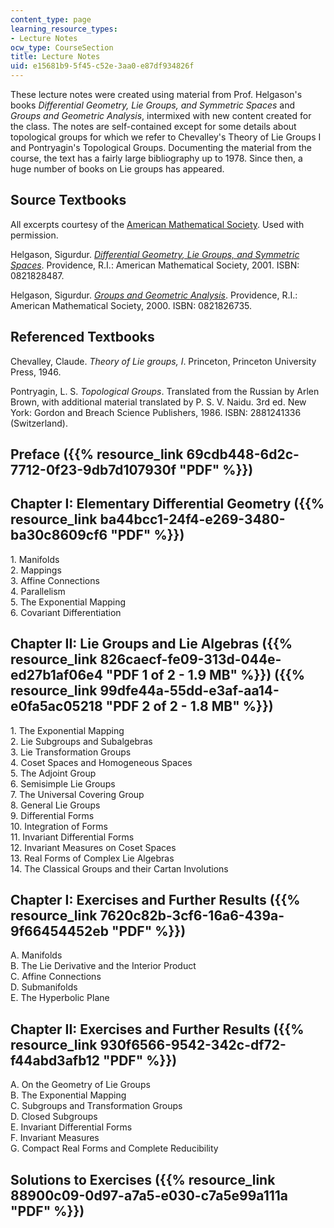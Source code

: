```yaml
---
content_type: page
learning_resource_types:
- Lecture Notes
ocw_type: CourseSection
title: Lecture Notes
uid: e15681b9-5f45-c52e-3aa0-e87df934826f
---
```


These lecture notes were created using material from Prof. Helgason's books _Differential Geometry, Lie Groups, and Symmetric Spaces_ and _Groups and Geometric Analysis_, intermixed with new content created for the class. The notes are self-contained except for some details about topological groups for which we refer to Chevalley's Theory of Lie Groups I and Pontryagin's Topological Groups. Documenting the material from the course, the text has a fairly large bibliography up to 1978. Since then, a huge number of books on Lie groups has appeared.

Source Textbooks
----------------

All excerpts courtesy of the [American Mathematical Society](http://www.ams.org/). Used with permission.

Helgason, Sigurdur. [_Differential Geometry, Lie Groups, and Symmetric Spaces_](http://www.ams.org/bookstore?fn=20&arg1=gsmseries&item=GSM-34). Providence, R.I.: American Mathematical Society, 2001. ISBN: 0821828487.

Helgason, Sigurdur. [_Groups and Geometric Analysis_](http://www.ams.org/bookstore?fn=20&arg1=survseries&item=SURV-83). Providence, R.I.: American Mathematical Society, 2000. ISBN: 0821826735.

Referenced Textbooks
--------------------

Chevalley, Claude. _Theory of Lie groups, I_. Princeton, Princeton University Press, 1946.

Pontryagin, L. S. _Topological Groups_. Translated from the Russian by Arlen Brown, with additional material translated by P. S. V. Naidu. 3rd ed. New York: Gordon and Breach Science Publishers, 1986. ISBN: 2881241336 (Switzerland).

Preface ({{% resource_link 69cdb448-6d2c-7712-0f23-9db7d107930f "PDF" %}})
--------------------------------------------------

Chapter I: Elementary Differential Geometry ({{% resource_link ba44bcc1-24f4-e269-3480-ba30c8609cf6 "PDF" %}})
---------------------------------------------------------------------------------------

1\. Manifolds  
2\. Mappings  
3\. Affine Connections  
4\. Parallelism  
5\. The Exponential Mapping  
6\. Covariant Differentiation

Chapter II: Lie Groups and Lie Algebras ({{% resource_link 826caecf-fe09-313d-044e-ed27b1af06e4 "PDF 1 of 2 - 1.9 MB" %}}) ({{% resource_link 99dfe44a-55dd-e3af-aa14-e0fa5ac05218 "PDF 2 of 2 - 1.8 MB" %}})
------------------------------------------------------------------------------------------------------------------------------------------------------------------------------

1\. The Exponential Mapping  
2\. Lie Subgroups and Subalgebras  
3\. Lie Transformation Groups  
4\. Coset Spaces and Homogeneous Spaces  
5\. The Adjoint Group  
6\. Semisimple Lie Groups  
7\. The Universal Covering Group  
8\. General Lie Groups  
9\. Differential Forms  
10\. Integration of Forms  
11\. Invariant Differential Forms  
12\. Invariant Measures on Coset Spaces  
13\. Real Forms of Complex Lie Algebras  
14\. The Classical Groups and their Cartan Involutions

Chapter I: Exercises and Further Results ({{% resource_link 7620c82b-3cf6-16a6-439a-9f66454452eb "PDF" %}})
-------------------------------------------------------------------------------------------

A. Manifolds  
B. The Lie Derivative and the Interior Product  
C. Affine Connections  
D. Submanifolds  
E. The Hyperbolic Plane

Chapter II: Exercises and Further Results ({{% resource_link 930f6566-9542-342c-df72-f44abd3afb12 "PDF" %}})
--------------------------------------------------------------------------------------------

A. On the Geometry of Lie Groups  
B. The Exponential Mapping  
C. Subgroups and Transformation Groups  
D. Closed Subgroups  
E. Invariant Differential Forms  
F. Invariant Measures  
G. Compact Real Forms and Complete Reducibility

Solutions to Exercises ({{% resource_link 88900c09-0d97-a7a5-e030-c7a5e99a111a "PDF" %}})
------------------------------------------------------------------------